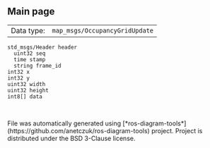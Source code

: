 <!--
File was automatically generated using 'ros-diagram-tools' project.
Project is distributed under the BSD 3-Clause license.
-->

## Main page

|     |     |
| --- | --- |
| Data type: | `map_msgs/OccupancyGridUpdate` |

```
std_msgs/Header header
  uint32 seq
  time stamp
  string frame_id
int32 x
int32 y
uint32 width
uint32 height
int8[] data


```


</br>
File was automatically generated using [*ros-diagram-tools*](https://github.com/anetczuk/ros-diagram-tools) project.
Project is distributed under the BSD 3-Clause license.
